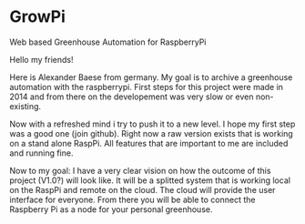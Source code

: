 # GrowPi
Web based Greenhouse Automation for RaspberryPi

Hello my friends!

Here is Alexander Baese from germany. My goal is to archive a greenhouse automation with the raspberrypi.
First steps for this project were made in 2014 and from there on the developement was very slow or even non-existing.

Now with a refreshed mind i try to push it to a new level. I hope my first step was a good one (join github).
Right now a raw version exists that is working on a stand alone RaspPi. All features that are important to me are included and running fine.

Now to my goal: I have a very clear vision on how the outcome of this project (V1.0?) will look like.
It will be a splitted system that is working local on the RaspPi and remote on the cloud. The cloud will provide the user interface for everyone. From there you will be able to connect the Raspberry Pi as a node for your personal greenhouse.

